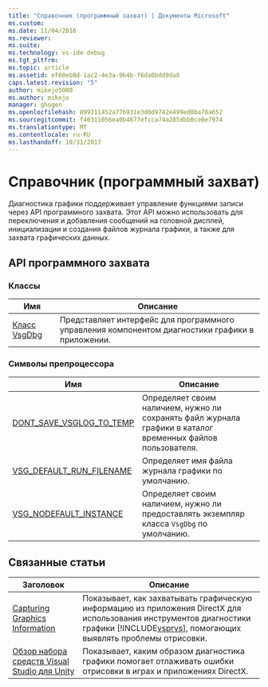 ```yaml
---
title: "Справочник (программный захват) | Документы Microsoft"
ms.custom: 
ms.date: 11/04/2016
ms.reviewer: 
ms.suite: 
ms.technology: vs-ide-debug
ms.tgt_pltfrm: 
ms.topic: article
ms.assetid: ef60eb8d-1ac2-4e3a-9b4b-f6da0bdd9da8
caps.latest.revision: "5"
author: mikejo5000
ms.author: mikejo
manager: ghogen
ms.openlocfilehash: 899211452a776931e3d0d9742e499ed8ba78a652
ms.sourcegitcommit: f40311056ea0b4677efcca74a285dbb0ce0e7974
ms.translationtype: MT
ms.contentlocale: ru-RU
ms.lasthandoff: 10/31/2017
---
```

# <a name="reference-programmatic-capture"></a>Справочник (программный захват)
Диагностика графики поддерживает управление функциями записи через API программного захвата. Этот API можно использовать для переключения и добавления сообщений на головной дисплей, инициализации и создания файлов журнала графики, а также для захвата графических данных.  
  
## <a name="programmatic-capture-apis"></a>API программного захвата  
  
### <a name="classes"></a>Классы  
  
|Имя|Описание|  
|----------|-----------------|  
|[Класс VsgDbg](vsgdbg-class.md)|Представляет интерфейс для программного управления компонентом диагностики графики в приложении.|  
  
### <a name="preprocessor-symbols"></a>Символы препроцессора  
  
|Имя|Описание|  
|----------|-----------------|  
|[DONT_SAVE_VSGLOG_TO_TEMP](dont-save-vsglog-to-temp.md)|Определяет своим наличием, нужно ли сохранять файл журнала графики в каталог временных файлов пользователя.|  
|[VSG_DEFAULT_RUN_FILENAME](vsg-default-run-filename.md)|Определяет имя файла журнала графики по умолчанию.|  
|[VSG_NODEFAULT_INSTANCE](vsg-nodefault-instance.md)|Определяет своим наличием, нужно ли предоставлять экземпляр класса `VsgDbg` по умолчанию.|  
  
## <a name="related-articles"></a>Связанные статьи  
  
|Заголовок|Описание|  
|-----------|-----------------|  
|[Capturing Graphics Information](capturing-graphics-information.md)|Показывает, как захватывать графическую информацию из приложения DirectX для использования инструментов диагностики графики [!INCLUDE[vsprvs](../../code-quality/includes/vsprvs_md.md)], помогающих выявлять проблемы отрисовки.|  
|[Обзор набора средств Visual Studio для Unity](overview-of-visual-studio-graphics-diagnostics.md)|Показывает, каким образом диагностика графики помогает отлаживать ошибки отрисовки в играх и приложениях DirectX.|